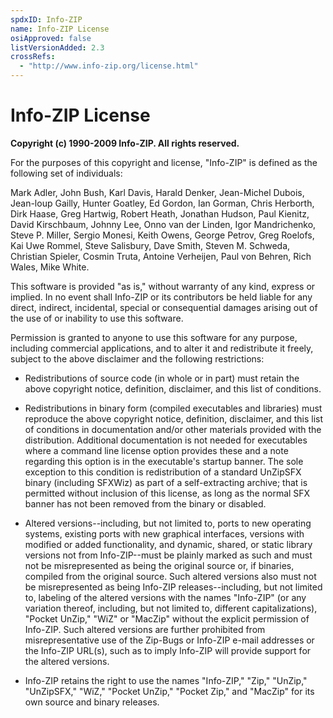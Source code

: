 ```yaml
---
spdxID: Info-ZIP
name: Info-ZIP License
osiApproved: false
listVersionAdded: 2.3
crossRefs: 
  - "http://www.info-zip.org/license.html"
---
```


# Info-ZIP License

**Copyright (c) 1990-2009 Info-ZIP. All rights reserved.**

For the purposes of this copyright and license, "Info-ZIP" is defined as the following set of individuals:

Mark Adler, John Bush, Karl Davis, Harald Denker, Jean-Michel Dubois, Jean-loup Gailly, Hunter Goatley, Ed Gordon, Ian Gorman, Chris Herborth, Dirk Haase, Greg Hartwig, Robert Heath, Jonathan Hudson, Paul Kienitz, David Kirschbaum, Johnny Lee, Onno van der Linden, Igor Mandrichenko, Steve P. Miller, Sergio Monesi, Keith Owens, George Petrov, Greg Roelofs, Kai Uwe Rommel, Steve Salisbury, Dave Smith, Steven M. Schweda, Christian Spieler, Cosmin Truta, Antoine Verheijen, Paul von Behren, Rich Wales, Mike White.

This software is provided "as is," without warranty of any kind, express or implied. In no event shall Info-ZIP or its contributors be held liable for any direct, indirect, incidental, special or consequential damages arising out of the use of or inability to use this software.

Permission is granted to anyone to use this software for any purpose, including commercial applications, and to alter it and redistribute it freely, subject to the above disclaimer and the following restrictions:

* Redistributions of source code (in whole or in part) must retain the above copyright notice, definition, disclaimer, and this list of conditions.

* Redistributions in binary form (compiled executables and libraries) must reproduce the above copyright notice, definition, disclaimer, and this list of conditions in documentation and/or other materials provided with the distribution. Additional documentation is not needed for executables where a command line license option provides these and a note regarding this option is in the executable's startup banner. The sole exception to this condition is redistribution of a standard UnZipSFX binary (including SFXWiz) as part of a self-extracting archive; that is permitted without inclusion of this license, as long as the normal SFX banner has not been removed from the binary or disabled.

* Altered versions--including, but not limited to, ports to new operating systems, existing ports with new graphical interfaces, versions with modified or added functionality, and dynamic, shared, or static library versions not from Info-ZIP--must be plainly marked as such and must not be misrepresented as being the original source or, if binaries, compiled from the original source. Such altered versions also must not be misrepresented as being Info-ZIP releases--including, but not limited to, labeling of the altered versions with the names "Info-ZIP" (or any variation thereof, including, but not limited to, different capitalizations), "Pocket UnZip," "WiZ" or "MacZip" without the explicit permission of Info-ZIP. Such altered versions are further prohibited from misrepresentative use of the Zip-Bugs or Info-ZIP e-mail addresses or the Info-ZIP URL(s), such as to imply Info-ZIP will provide support for the altered versions.

* Info-ZIP retains the right to use the names "Info-ZIP," "Zip," "UnZip," "UnZipSFX," "WiZ," "Pocket UnZip," "Pocket Zip," and "MacZip" for its own source and binary releases.
